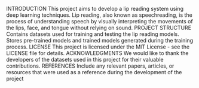 INTRODUCTION
This project aims to develop a lip reading system using deep learning techniques.
Lip reading, also known as speechreading, is the process of understanding speech by visually interpreting the movements of the lips, face, and tongue without relying on sound.
PROJECT STRUCTURE 
Contains datasets used for training and testing the lip reading models.
Stores pre-trained models and trained models generated during the training process.
LICENSE
This project is licensed under the MIT License - see the LICENSE file for details.
ACKNOWLEDGMENTS
We would like to thank the developers of the datasets used in this project for their valuable contributions.
REFERENCES
Include any relevant papers, articles, or resources that were used as a reference during the development of the project
